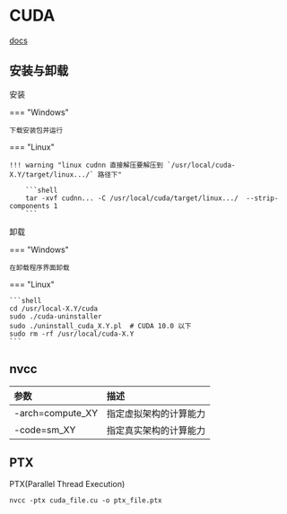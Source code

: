 # CUDA

[docs](https://docs.nvidia.com/cuda/)

## 安装与卸载

安装

=== "Windows"

    下载安装包并运行

=== "Linux"

    !!! warning "linux cudnn 直接解压要解压到 `/usr/local/cuda-X.Y/target/linux.../` 路径下"

        ```shell
        tar -xvf cudnn... -C /usr/local/cuda/target/linux.../  --strip-components 1
        ```

卸载

=== "Windows"

    在卸载程序界面卸载

=== "Linux"

    ```shell
    cd /usr/local-X.Y/cuda
    sudo ./cuda-uninstaller
    sudo ./uninstall_cuda_X.Y.pl  # CUDA 10.0 以下
    sudo rm -rf /usr/local/cuda-X.Y
    ```

## nvcc

| 参数             | 描述                   |
| :--------------- | :--------------------- |
| -arch=compute_XY | 指定虚拟架构的计算能力 |
| -code=sm_XY      | 指定真实架构的计算能力 |

## PTX

PTX(Parallel Thread Execution)

```shell
nvcc -ptx cuda_file.cu -o ptx_file.ptx
```

